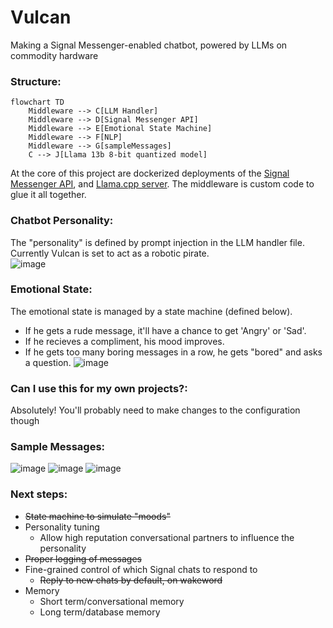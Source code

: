 # Vulcan
Making a Signal Messenger-enabled chatbot, powered by LLMs on commodity hardware  

### Structure:
```mermaid
flowchart TD
    Middleware --> C[LLM Handler]
    Middleware --> D[Signal Messenger API]
    Middleware --> E[Emotional State Machine]
    Middleware --> F[NLP]
    Middleware --> G[sampleMessages]
    C --> J[Llama 13b 8-bit quantized model]
```
At the core of this project are dockerized deployments of the [Signal Messenger API](https://github.com/bbernhard/signal-cli-rest-api), and [Llama.cpp server](https://github.com/abetlen/llama-cpp-python#web-server). The middleware is custom code to glue it all together.

### Chatbot Personality:
The "personality" is defined by prompt injection in the LLM handler file. Currently Vulcan is set to act as a robotic pirate.  
![image](https://github.com/DecafSunrise/Vulcan/assets/36832027/68265ad0-ba9b-4952-bfd5-a4413de3e895)

### Emotional State:
The emotional state is managed by a state machine (defined below). 
- If he gets a rude message, it'll have a chance to get 'Angry' or 'Sad'.
- If he recieves a compliment, his mood improves.
- If he gets too many boring messages in a row, he gets "bored" and asks a question.
![image](https://github.com/DecafSunrise/Vulcan/assets/36832027/fc815b57-37b7-4007-96f0-990021980607)

### Can I use this for my own projects?:
Absolutely! You'll probably need to make changes to the configuration though

### Sample Messages:
![image](https://github.com/DecafSunrise/Vulcan/assets/36832027/fd9a4184-68f5-4b84-8d34-589ebd019726)
![image](https://github.com/DecafSunrise/Vulcan/assets/36832027/5871a84a-75f2-4668-a209-e8c3a22bb44f)
![image](https://github.com/DecafSunrise/Vulcan/assets/36832027/edd4723c-12a3-4e13-9723-27574763c39f)


### Next steps:
- ~~State machine to simulate "moods"~~
- Personality tuning
    - Allow high reputation conversational partners to influence the personality
- ~~Proper logging of messages~~
- Fine-grained control of which Signal chats to respond to
    - ~~Reply to new chats by default, on wakeword~~
- Memory
    - Short term/conversational memory
    - Long term/database memory
